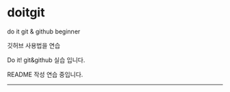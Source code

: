 # doitgit
do it git &amp; github beginner

깃허브 사용법을 연습

Do it! git&github 실습 입니다. 

README 작성 연습 중입니다. 

***
